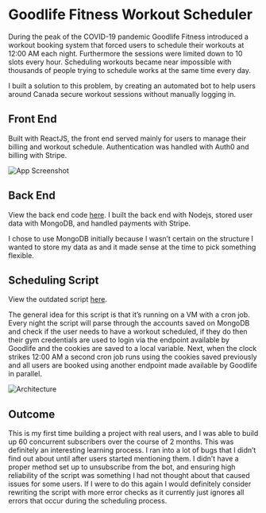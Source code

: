 # Goodlife Fitness Workout Scheduler

During the peak of the COVID-19 pandemic Goodlife Fitness introduced a workout booking system that forced users to schedule their workouts at 12:00 AM each night. Furthermore the sessions were limited down to 10 slots every hour. 
Scheduling workouts became near impossible with thousands of people trying to schedule works at the same time every day.

I built a solution to this problem, by creating an automated bot 
to help users around Canada secure workout sessions without manually logging in.

## Front End
Built with ReactJS, the front end served mainly for users to
manage their billing and workout schedule. Authentication was handled
with Auth0 and billing with Stripe.

![App Screenshot](https://i.imgur.com/dwiYwOD.png)

## Back End
View the back end code [here](https://github.com/Jawny/goodlife-booking-server).
I built the back end with Nodejs, stored user data with MongoDB, and handled payments with Stripe.

I chose to use MongoDB initially because I wasn’t certain on the structure I wanted to store my data as and it made sense at the time to pick something flexible.

## Scheduling Script

View the outdated script [here](https://github.com/Jawny/goodlife-booking-script/tree/master/utils).

The general idea for this script is that it’s running on a VM with a cron job. Every night the script will parse through the accounts saved on MongoDB and check if the user needs to have a workout scheduled, if they do then their gym credentials are used to login via the endpoint available by Goodlife and the cookies are saved to a local variable. Next, when the clock strikes 12:00 AM a second cron job runs using the cookies saved previously and all users are booked using another endpoint made available by Goodlife in parallel.

![Architecture](https://i.imgur.com/CDEIil8.png)

## Outcome
This is my first time building a project with real users, and I was able to build up 60 concurrent subscribers over the course of 2 months. This was definitely an interesting learning process. I ran into a lot of bugs that I didn’t find out about until after users started mentioning them. I didn’t have a proper method set up to unsubscribe from the bot, and ensuring high reliability of the script was something I had not thought about that caused issues for some users. If I were to do this again I would definitely consider rewriting the script with more error checks as it currently just ignores all errors that occur during the scheduling process.

